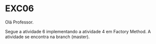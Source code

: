 # EXC06

Olá Professor.

Segue a atividade 6 implementando a atividade 4 em Factory Method. A atividade se encontra na branch (master).
